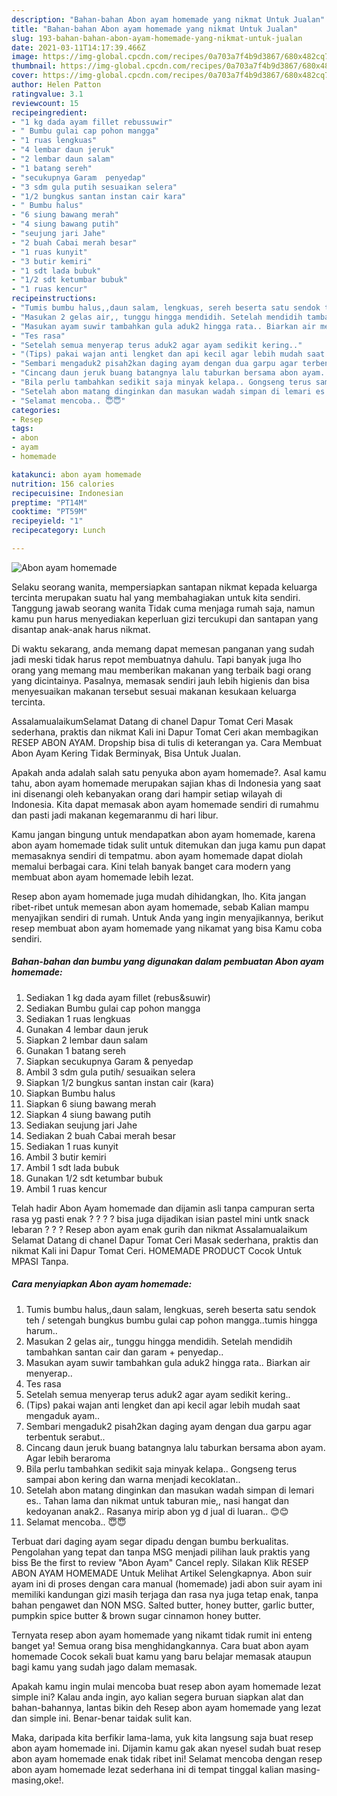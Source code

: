 ```yaml
---
description: "Bahan-bahan Abon ayam homemade yang nikmat Untuk Jualan"
title: "Bahan-bahan Abon ayam homemade yang nikmat Untuk Jualan"
slug: 193-bahan-bahan-abon-ayam-homemade-yang-nikmat-untuk-jualan
date: 2021-03-11T14:17:39.466Z
image: https://img-global.cpcdn.com/recipes/0a703a7f4b9d3867/680x482cq70/abon-ayam-homemade-foto-resep-utama.jpg
thumbnail: https://img-global.cpcdn.com/recipes/0a703a7f4b9d3867/680x482cq70/abon-ayam-homemade-foto-resep-utama.jpg
cover: https://img-global.cpcdn.com/recipes/0a703a7f4b9d3867/680x482cq70/abon-ayam-homemade-foto-resep-utama.jpg
author: Helen Patton
ratingvalue: 3.1
reviewcount: 15
recipeingredient:
- "1 kg dada ayam fillet rebussuwir"
- " Bumbu gulai cap pohon mangga"
- "1 ruas lengkuas"
- "4 lembar daun jeruk"
- "2 lembar daun salam"
- "1 batang sereh"
- "secukupnya Garam  penyedap"
- "3 sdm gula putih sesuaikan selera"
- "1/2 bungkus santan instan cair kara"
- " Bumbu halus"
- "6 siung bawang merah"
- "4 siung bawang putih"
- "seujung jari Jahe"
- "2 buah Cabai merah besar"
- "1 ruas kunyit"
- "3 butir kemiri"
- "1 sdt lada bubuk"
- "1/2 sdt ketumbar bubuk"
- "1 ruas kencur"
recipeinstructions:
- "Tumis bumbu halus,,daun salam, lengkuas, sereh beserta satu sendok teh / setengah bungkus bumbu gulai cap pohon mangga..tumis hingga harum.."
- "Masukan 2 gelas air,, tunggu hingga mendidih. Setelah mendidih tambahkan santan cair dan garam + penyedap.."
- "Masukan ayam suwir tambahkan gula aduk2 hingga rata.. Biarkan air menyerap.."
- "Tes rasa"
- "Setelah semua menyerap terus aduk2 agar ayam sedikit kering.."
- "(Tips) pakai wajan anti lengket dan api kecil agar lebih mudah saat mengaduk ayam.."
- "Sembari mengaduk2 pisah2kan daging ayam dengan dua garpu agar terbentuk serabut.."
- "Cincang daun jeruk buang batangnya lalu taburkan bersama abon ayam. Agar lebih beraroma"
- "Bila perlu tambahkan sedikit saja minyak kelapa.. Gongseng terus sampai abon kering dan warna menjadi kecoklatan.."
- "Setelah abon matang dinginkan dan masukan wadah simpan di lemari es.. Tahan lama dan nikmat untuk taburan mie,, nasi hangat dan kedoyanan anak2.. Rasanya mirip abon yg d jual di luaran.. 😊😊"
- "Selamat mencoba.. 😇😇"
categories:
- Resep
tags:
- abon
- ayam
- homemade

katakunci: abon ayam homemade 
nutrition: 156 calories
recipecuisine: Indonesian
preptime: "PT14M"
cooktime: "PT59M"
recipeyield: "1"
recipecategory: Lunch

---
```



![Abon ayam homemade](https://img-global.cpcdn.com/recipes/0a703a7f4b9d3867/680x482cq70/abon-ayam-homemade-foto-resep-utama.jpg)

Selaku seorang wanita, mempersiapkan santapan nikmat kepada keluarga tercinta merupakan suatu hal yang membahagiakan untuk kita sendiri. Tanggung jawab seorang  wanita Tidak cuma menjaga rumah saja, namun kamu pun harus menyediakan keperluan gizi tercukupi dan santapan yang disantap anak-anak harus nikmat.

Di waktu  sekarang, anda memang dapat memesan panganan yang sudah jadi meski tidak harus repot membuatnya dahulu. Tapi banyak juga lho orang yang memang mau memberikan makanan yang terbaik bagi orang yang dicintainya. Pasalnya, memasak sendiri jauh lebih higienis dan bisa menyesuaikan makanan tersebut sesuai makanan kesukaan keluarga tercinta. 

AssalamualaikumSelamat Datang di chanel Dapur Tomat Ceri Masak sederhana, praktis dan nikmat Kali ini Dapur Tomat Ceri akan membagikan RESEP ABON AYAM. Dropship bisa di tulis di keterangan ya. Cara Membuat Abon Ayam Kering Tidak Berminyak, Bisa Untuk Jualan.

Apakah anda adalah salah satu penyuka abon ayam homemade?. Asal kamu tahu, abon ayam homemade merupakan sajian khas di Indonesia yang saat ini disenangi oleh kebanyakan orang dari hampir setiap wilayah di Indonesia. Kita dapat memasak abon ayam homemade sendiri di rumahmu dan pasti jadi makanan kegemaranmu di hari libur.

Kamu jangan bingung untuk mendapatkan abon ayam homemade, karena abon ayam homemade tidak sulit untuk ditemukan dan juga kamu pun dapat memasaknya sendiri di tempatmu. abon ayam homemade dapat diolah memalui berbagai cara. Kini telah banyak banget cara modern yang membuat abon ayam homemade lebih lezat.

Resep abon ayam homemade juga mudah dihidangkan, lho. Kita jangan ribet-ribet untuk memesan abon ayam homemade, sebab Kalian mampu menyajikan sendiri di rumah. Untuk Anda yang ingin menyajikannya, berikut resep membuat abon ayam homemade yang nikamat yang bisa Kamu coba sendiri.

<!--inarticleads1-->

##### Bahan-bahan dan bumbu yang digunakan dalam pembuatan Abon ayam homemade:

1. Sediakan 1 kg dada ayam fillet (rebus&amp;suwir)
1. Sediakan  Bumbu gulai cap pohon mangga
1. Sediakan 1 ruas lengkuas
1. Gunakan 4 lembar daun jeruk
1. Siapkan 2 lembar daun salam
1. Gunakan 1 batang sereh
1. Siapkan secukupnya Garam &amp; penyedap
1. Ambil 3 sdm gula putih/ sesuaikan selera
1. Siapkan 1/2 bungkus santan instan cair (kara)
1. Siapkan  Bumbu halus
1. Siapkan 6 siung bawang merah
1. Siapkan 4 siung bawang putih
1. Sediakan seujung jari Jahe
1. Sediakan 2 buah Cabai merah besar
1. Sediakan 1 ruas kunyit
1. Ambil 3 butir kemiri
1. Ambil 1 sdt lada bubuk
1. Gunakan 1/2 sdt ketumbar bubuk
1. Ambil 1 ruas kencur


Telah hadir Abon Ayam homemade dan dijamin asli tanpa campuran serta rasa yg pasti enak ? ? ? ? bisa juga dijadikan isian pastel mini untk snack lebaran ? ? ? Resep abon ayam enak gurih dan nikmat Assalamualaikum Selamat Datang di chanel Dapur Tomat Ceri Masak sederhana, praktis dan nikmat Kali ini Dapur Tomat Ceri. HOMEMADE PRODUCT Cocok Untuk MPASI Tanpa. 

<!--inarticleads2-->

##### Cara menyiapkan Abon ayam homemade:

1. Tumis bumbu halus,,daun salam, lengkuas, sereh beserta satu sendok teh / setengah bungkus bumbu gulai cap pohon mangga..tumis hingga harum..
1. Masukan 2 gelas air,, tunggu hingga mendidih. Setelah mendidih tambahkan santan cair dan garam + penyedap..
1. Masukan ayam suwir tambahkan gula aduk2 hingga rata.. Biarkan air menyerap..
1. Tes rasa
1. Setelah semua menyerap terus aduk2 agar ayam sedikit kering..
1. (Tips) pakai wajan anti lengket dan api kecil agar lebih mudah saat mengaduk ayam..
1. Sembari mengaduk2 pisah2kan daging ayam dengan dua garpu agar terbentuk serabut..
1. Cincang daun jeruk buang batangnya lalu taburkan bersama abon ayam. Agar lebih beraroma
1. Bila perlu tambahkan sedikit saja minyak kelapa.. Gongseng terus sampai abon kering dan warna menjadi kecoklatan..
1. Setelah abon matang dinginkan dan masukan wadah simpan di lemari es.. Tahan lama dan nikmat untuk taburan mie,, nasi hangat dan kedoyanan anak2.. Rasanya mirip abon yg d jual di luaran.. 😊😊
1. Selamat mencoba.. 😇😇


Terbuat dari daging ayam segar dipadu dengan bumbu berkualitas. Pengolahan yang tepat dan tanpa MSG menjadi pilihan lauk praktis yang biss Be the first to review &#34;Abon Ayam&#34; Cancel reply. Silakan Klik RESEP ABON AYAM HOMEMADE Untuk Melihat Artikel Selengkapnya. Abon suir ayam ini di proses dengan cara manual (homemade) jadi abon suir ayam ini memiliki kandungan gizi masih terjaga dan rasa nya juga tetap enak, tanpa bahan pengawet dan NON MSG. Salted butter, honey butter, garlic butter, pumpkin spice butter &amp; brown sugar cinnamon honey butter. 

Ternyata resep abon ayam homemade yang nikamt tidak rumit ini enteng banget ya! Semua orang bisa menghidangkannya. Cara buat abon ayam homemade Cocok sekali buat kamu yang baru belajar memasak ataupun bagi kamu yang sudah jago dalam memasak.

Apakah kamu ingin mulai mencoba buat resep abon ayam homemade lezat simple ini? Kalau anda ingin, ayo kalian segera buruan siapkan alat dan bahan-bahannya, lantas bikin deh Resep abon ayam homemade yang lezat dan simple ini. Benar-benar taidak sulit kan. 

Maka, daripada kita berfikir lama-lama, yuk kita langsung saja buat resep abon ayam homemade ini. Dijamin kamu gak akan nyesel sudah buat resep abon ayam homemade enak tidak ribet ini! Selamat mencoba dengan resep abon ayam homemade lezat sederhana ini di tempat tinggal kalian masing-masing,oke!.

